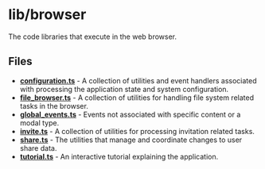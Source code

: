 # lib/browser
The code libraries that execute in the web browser.

## Files
<!-- Do not edit below this line.  Contents dynamically populated. -->

* **[configuration.ts](configuration.ts)** - A collection of utilities and event handlers associated with processing the application state and system configuration.
* **[file_browser.ts](file_browser.ts)**   - A collection of utilities for handling file system related tasks in the browser.
* **[global_events.ts](global_events.ts)** - Events not associated with specific content or a modal type.
* **[invite.ts](invite.ts)**               - A collection of utilities for processing invitation related tasks.
* **[share.ts](share.ts)**                 - The utilities that manage and coordinate changes to user share data.
* **[tutorial.ts](tutorial.ts)**           - An interactive tutorial explaining the application.
